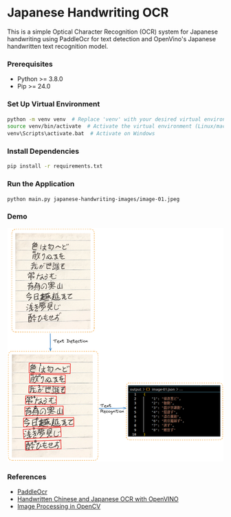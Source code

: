 # Japanese Handwriting OCR

This is a simple Optical Character Recognition (OCR) system for Japanese handwriting using PaddleOcr for text detection and OpenVino's Japanese handwritten text recognition model.

### Prerequisites
- Python >= 3.8.0
- Pip >= 24.0

### Set Up Virtual Environment
```bash
python -m venv venv  # Replace 'venv' with your desired virtual environment name
source venv/bin/activate  # Activate the virtual environment (Linux/macOS)
venv\Scripts\activate.bat  # Activate on Windows
```

### Install Dependencies
```bash
pip install -r requirements.txt
```

### Run the Application
```bash
python main.py japanese-handwriting-images/image-01.jpeg
```
### Demo
![Demo: Text Detection to Text Recognition](./demo.png)

### References
- [PaddleOcr](https://github.com/PaddlePaddle/PaddleOCR/blob/main/README_en.md)
- [Handwritten Chinese and Japanese OCR with OpenVINO](https://docs.openvino.ai/2022.3/notebooks/209-handwritten-ocr-with-output.html)
- [Image Processing in OpenCV](https://docs.opencv.org/4.x/d2/d96/tutorial_py_table_of_contents_imgproc.html)